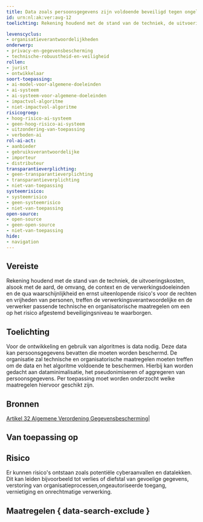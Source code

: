 ```yaml
---
title: Data zoals persoonsgegevens zijn voldoende beveiligd tegen ongelukken en cyberaanvallen.
id: urn:nl:ak:ver:avg-12
toelichting: Rekening houdend met de stand van de techniek, de uitvoeringskosten, alsook met de aard, de omvang, de context en de verwerkingsdoeleinden en de qua waarschijnlijkheid en ernst uiteenlopende risico's voor de rechten en vrijheden van personen, treffen de verwerkingsverantwoordelijke en de verwerker passende technische en organisatorische maatregelen om een op het risico afgestemd beveiligingsniveau te waarborgen.

levenscyclus: 
- organisatieverantwoordelijkheden
onderwerp: 
- privacy-en-gegevensbescherming
- technische-robuustheid-en-veiligheid
rollen:
- jurist
- ontwikkelaar
soort-toepassing:
- ai-model-voor-algemene-doeleinden
- ai-systeem
- ai-systeem-voor-algemene-doeleinden
- impactvol-algoritme
- niet-impactvol-algoritme
risicogroep: 
- hoog-risico-ai-systeem
- geen-hoog-risico-ai-systeem
- uitzondering-van-toepassing
- verboden-ai
rol-ai-act:
- aanbieder
- gebruiksverantwoordelijke
- importeur
- distributeur
transparantieverplichting: 
- geen-transparantieverplichting
- transparantieverplichting 
- niet-van-toepassing
systeemrisico:
- systeemrisico
- geen-systeemrisico
- niet-van-toepassing
open-source: 
- open-source
- geen-open-source
- niet-van-toepassing
hide:
- navigation
---
```


<!-- tags -->

## Vereiste
Rekening houdend met de stand van de techniek, de uitvoeringskosten, alsook met de aard, de omvang, de context en de verwerkingsdoeleinden en de qua waarschijnlijkheid en ernst uiteenlopende risico's voor de rechten en vrijheden van personen, treffen de verwerkingsverantwoordelijke en de verwerker passende technische en organisatorische maatregelen om een op het risico afgestemd beveiligingsniveau te waarborgen.

## Toelichting 

Voor de ontwikkeling en gebruik van algoritmes is data nodig.
Deze data kan persoonsgegevens bevatten die moeten worden beschermd.
De organisatie zal technische en organisatorische maatregelen moeten treffen om de data en het algoritme voldoende te beschermen.
Hierbij kan worden gedacht aan dataminimalisatie, het pseudonimiseren of aggregeren van persoonsgegevens.
Per toepassing moet worden onderzocht welke maatregelen hiervoor geschikt zijn.

## Bronnen 
[Artikel 32 Algemene Verordening Gegevensbescherming](https://eur-lex.europa.eu/legal-content/NL/TXT/?uri=CELEX:32016R0679)|

## Van toepassing op 
<!-- tags-ai-act --> 


## Risico 
Er kunnen risico's ontstaan zoals potentiële cyberaanvallen en datalekken.
Dit kan leiden bijvoorbeeld tot verlies of diefstal van gevoelige gegevens, verstoring van organisatieprocessen,ongeautoriseerde toegang, vernietiging en onrechtmatige verwerking.


## Maatregelen { data-search-exclude } 

<!-- list_maatregelen vereiste/avg-12-beveiliging-van-verwerking no-search no-onderwerp no-rol no-levenscyclus -->
